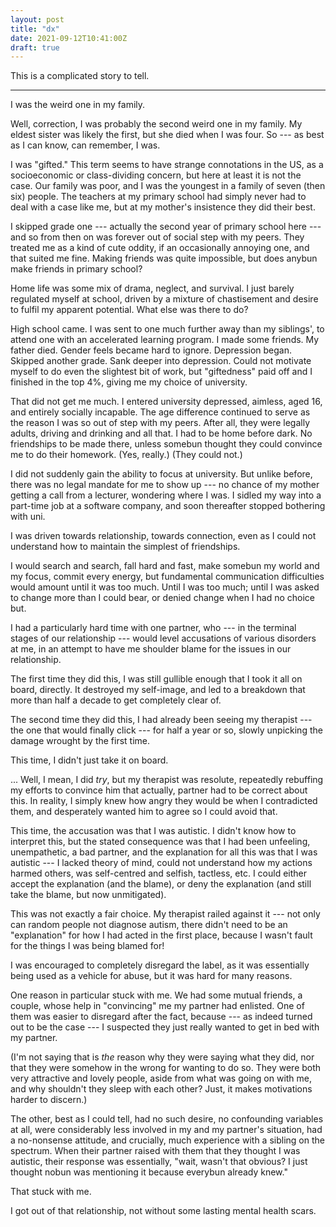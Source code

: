 ```yaml
---
layout: post
title: "dx"
date: 2021-09-12T10:41:00Z
draft: true
---
```


<a name="more"></a>This is a complicated story to tell.

<!--more-->

---

I was the weird one in my family.

Well, correction, I was probably the second weird one in my family.
My eldest sister was likely the first, but she died when I was four.
So --- as best as I can know, can remember, I was.

I was "gifted."
This term seems to have strange connotations in the US,
as a socioeconomic or class-dividing concern,
but here at least it is not the case.
Our family was poor,
and I was the youngest in a family of seven (then six) people.
The teachers at my primary school had simply never had to deal with a case like me,
but at my mother's insistence they did their best.

I skipped grade one --- actually the second year of primary school here ---
and so from then on was forever out of social step with my peers.
They treated me as a kind of cute oddity, if an occasionally annoying one,
and that suited me fine.
Making friends was quite impossible,
but does anybun make friends in primary school?

Home life was some mix of drama, neglect, and survival.
I just barely regulated myself at school,
driven by a mixture of chastisement and desire to fulfil my apparent potential.
What else was there to do?

High school came.
I was sent to one much further away than my siblings',
to attend one with an accelerated learning program.
I made some friends.
My father died.
Gender feels became hard to ignore.
Depression began.
Skipped another grade.
Sank deeper into depression.
Could not motivate myself to do even the slightest bit of work,
but "giftedness" paid off and I finished in the top 4%,
giving me my choice of university.

That did not get me much.
I entered university depressed,
aimless,
aged 16, and entirely socially incapable.
The age difference continued to serve as the reason I was so out of step with my peers.
After all, they were legally adults, driving and drinking and all that.
I had to be home before dark.
No friendships to be made there,
unless somebun thought they could convince me to do their homework.
(Yes, really.)
(They could not.)

I did not suddenly gain the ability to focus at university.
But unlike before, there was no legal mandate for me to show up ---
no chance of my mother getting a call from a lecturer, wondering where I was.
I sidled my way into a part-time job at a software company,
and soon thereafter stopped bothering with uni.

I was driven towards relationship,
towards connection,
even as I could not understand how to maintain the simplest of friendships.

I would search and search,
fall hard and fast,
make somebun my world and my focus,
commit every energy,
but fundamental communication difficulties would amount until it was too much.
Until I was too much;
until I was asked to change more than I could bear,
or denied change when I had no choice but.

I had a particularly hard time with one partner, who ---
in the terminal stages of our relationship ---
would level accusations of various disorders at me,
in an attempt to have me shoulder blame for the issues in our relationship.

The first time they did this,
I was still gullible enough that I took it all on board, directly.
It destroyed my self-image,
and led to a breakdown that more than half a decade to get completely clear of.

The second time they did this,
I had already been seeing my therapist ---
the one that would finally click ---
for half a year or so,
slowly unpicking the damage wrought by the first time.

This time,
I didn't just take it on board.

... 
Well, I mean, I did _try_, but my therapist was resolute,
repeatedly rebuffing my efforts to convince him that actually,
partner had to be correct about this.
In reality,
I simply knew how angry they would be when I contradicted them,
and desperately wanted him to agree so I could avoid that.

This time,
the accusation was that I was autistic.
I didn't know how to interpret this,
but the stated consequence was that I had been
unfeeling,
unempathetic,
a bad partner,
and the explanation for all this was that I was autistic ---
I lacked theory of mind,
could not understand how my actions harmed others,
was self-centred and selfish,
tactless,
etc.
I could either accept the explanation (and the blame),
or deny the explanation (and still take the blame, but now unmitigated).

This was not exactly a fair choice.
My therapist railed against it ---
not only can random people not diagnose autism,
there didn't need to be an "explanation" for how I had acted in the first place,
because I wasn't fault for the things I was being blamed for!

I was encouraged to completely disregard the label,
as it was essentially being used as a vehicle for abuse,
but it was hard for many reasons.

One reason in particular stuck with me.
We had some mutual friends,
a couple,
whose help in "convincing" me my partner had enlisted.
One of them was easier to disregard after the fact, because ---
as indeed turned out to be the case ---
I suspected they just really wanted to get in bed with my partner.

(I'm not saying that is _the_ reason why they were saying what they did,
nor that they were somehow in the wrong for wanting to do so.
They were both very attractive and lovely people,
aside from what was going on with me,
and why shouldn't they sleep with each other?
Just, it makes motivations harder to discern.)

The other, best as I could tell, had no such desire,
no confounding variables at all,
were considerably less involved in my and my partner's situation,
had a no-nonsense attitude,
and crucially,
much experience with a sibling on the spectrum.
When their partner raised with them that they thought I was autistic,
their response was essentially,
"wait, wasn't that obvious?
I just thought nobun was mentioning it because everybun already knew."

That stuck with me.

I got out of that relationship,
not without some lasting mental health scars.
